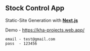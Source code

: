 ## Stock Control App

Static-Site Generation with **[Next.js](https://nextjs.org/)**

Demo - https://kha-projects.web.app/ 

	email - test@gmail.com
	pass  - 123456

